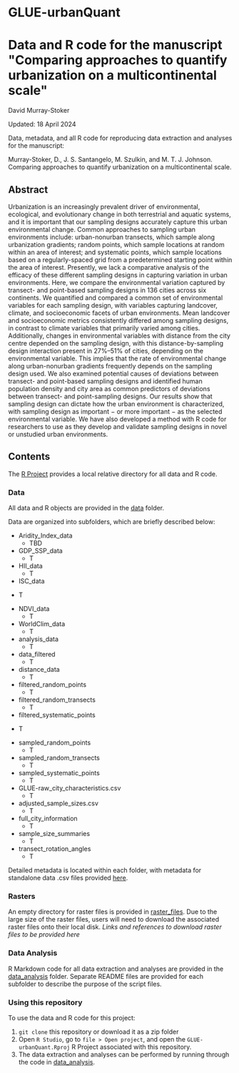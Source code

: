 # GLUE-urbanQuant

Data and R code for the manuscript "Comparing approaches to quantify urbanization on a multicontinental scale"
================
David Murray-Stoker

Updated: 18 April 2024

Data, metadata, and all R code for reproducing data extraction and analyses for the manuscript:

Murray-Stoker, D., J. S. Santangelo, M. Szulkin, and M. T. J. Johnson. Comparing approaches to quantify urbanization on a multicontinental scale.



## Abstract

Urbanization is an increasingly prevalent driver of environmental, ecological, and evolutionary change in both terrestrial and aquatic systems, and it is important that our sampling designs accurately capture this urban environmental change. Common approaches to sampling urban environments include: urban-nonurban transects, which sample along urbanization gradients; random points, which sample locations at random within an area of interest; and systematic points, which sample locations based on a regularly-spaced grid from a predetermined starting point within the area of interest. Presently, we lack a comparative analysis of the efficacy of these different sampling designs in capturing variation in urban environments. Here, we compare the environmental variation captured by transect- and point-based sampling designs in 136 cities across six continents. We quantified and compared a common set of environmental variables for each sampling design, with variables capturing landcover, climate, and socioeconomic facets of urban environments. Mean landcover and socioeconomic metrics consistently differed among sampling designs, in contrast to climate variables that primarily varied among cities. Additionally, changes in environmental variables with distance from the city centre depended on the sampling design, with this distance-by-sampling design interaction present in 27%–51% of cities, depending on the environmental variable. This implies that the rate of environmental change along urban-nonurban gradients frequently depends on the sampling design used. We also examined potential causes of deviations between transect- and point-based sampling designs and identified human population density and city area as common predictors of deviations between transect- and point-sampling designs. Our results show that sampling design can dictate how the urban environment is characterized, with sampling design as important − or more important − as the selected environmental variable. We have also developed a method with R code for researchers to use as they develop and validate sampling designs in novel or unstudied urban environments.


## Contents

The [R Project](https://github.com/dmurraystoker/GLUE-urbanQuant/blob/main/GLUE-urbanQuant.Rproj) provides a local relative directory for all data and R code.


### Data

All data and R objects are provided in the [data](https://github.com/dmurraystoker/GLUE-urbanQuant/tree/main/data) folder.

Data are organized into subfolders, which are briefly described below:

* Aridity_Index_data
  - TBD
* GDP_SSP_data
  - T
* HII_data
  - T
 * ISC_data
  - T
* NDVI_data
  - T
* WorldClim_data
  - T
* analysis_data
  - T
* data_filtered
  - T
* distance_data
  - T
* filtered_random_points
  - T
* filtered_random_transects
  - T
 * filtered_systematic_points
  - T
* sampled_random_points
  - T
* sampled_random_transects
  - T
* sampled_systematic_points
  - T
* GLUE-raw_city_characteristics.csv
  - T
* adjusted_sample_sizes.csv
  - T
* full_city_information
  - T
* sample_size_summaries
  - T
* transect_rotation_angles
  - T


Detailed metadata is located within each folder, with metadata for standalone data .csv files provided [here](ADD_LINK).


### Rasters

An empty directory for raster files is provided in [raster_files](https://github.com/dmurraystoker/GLUE-urbanQuant/tree/main/raster_files). Due to the large size of the raster files, users will need to download the associated raster files onto their local disk. *Links and references to download raster files to be provided here*


### Data Analysis

R Markdown code for all data extraction and analyses are provided in the [data_analysis](https://github.com/dmurraystoker/GLUE-urbanQuant/tree/main/data_analysis) folder. Separate README files are provided for each subfolder to describe the purpose of the script files.


### Using this repository

To use the data and R code for this project:

1. `git clone` this repository or download it as a zip folder
2. Open `R Studio`, go to `file > Open project`, and open the `GLUE-urbanQuant.Rproj`
R Project associated with this repository.
3. The data extraction and analyses can be performed by running through the code in [data_analysis](https://github.com/dmurraystoker/GLUE-urbanQuant/tree/main/data_analysis).
